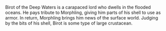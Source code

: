 Birot of the Deep Waters is a carapaced lord who dwells in the flooded oceans. He pays tribute to  Morphling, giving him parts of his shell to use as armor. In return, Morphling brings him news of the surface world. Judging by the bits of his shell, Birot is some type of large crustacean.
